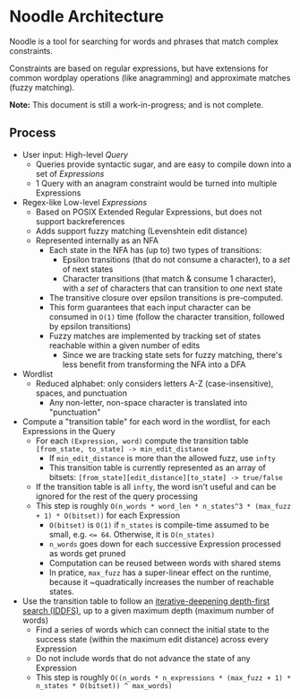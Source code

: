 Noodle Architecture
===================

Noodle is a tool for searching for words and phrases that match complex constraints.

Constraints are based on regular expressions, but have extensions for common wordplay operations (like anagramming) and approximate matches (fuzzy matching).

**Note:** This document is still a work-in-progress; and is not complete. 

Process
-------

- User input: High-level *Query*
    - Queries provide syntactic sugar, and are easy to compile down into a set of *Expressions*
    - 1 Query with an anagram constraint would be turned into multiple Expressions
- Regex-like Low-level *Expressions*
    - Based on POSIX Extended Regular Expressions, but does not support backreferences
    - Adds support fuzzy matching (Levenshtein edit distance)
    - Represented internally as an NFA
        - Each state in the NFA has (up to) two types of transitions:
            - Epsilon transitions (that do not consume a character), to a *set* of next states
            - Character transitions (that match & consume 1 character), with a *set* of characters that can transition to *one* next state
        - The transitive closure over epsilon transitions is pre-computed.
        - This form guarantees that each input character can be consumed in `O(1)` time (follow the character transition, followed by epsilon transitions)
        - Fuzzy matches are implemented by tracking set of states reachable within a given number of edits
            - Since we are tracking state sets for fuzzy matching, there's less benefit from transforming the NFA into a DFA
- Wordlist
    - Reduced alphabet: only considers letters A-Z (case-insensitive), spaces, and punctuation
        - Any non-letter, non-space character is translated into "punctuation"
- Compute a "transition table" for each word in the wordlist, for each Expressions in the Query
    - For each `(Expression, word)` compute the transition table `[from_state, to_state] -> min_edit_distance`
        - If `min_edit_distance` is more than the allowed fuzz, use `infty`
        - This transition table is currently represented as an array of bitsets: `[from_state][edit_distance][to_state] -> true/false`
    - If the transition table is all `infty`, the word isn't useful and can be ignored for the rest of the query processing
    - This step is roughly `O(n_words * word_len * n_states^3 * (max_fuzz + 1) * O(bitset))` for each Expression
        - `O(bitset)` is `O(1)` if `n_states` is compile-time assumed to be small, e.g. `<= 64`. Otherwise, it is `O(n_states)`
        - `n_words` goes down for each successive Expression processed as words get pruned
        - Computation can be reused between words with shared stems
        - In pratice, `max_fuzz` has a super-linear effect on the runtime, because it ~quadratically increases the number of reachable states.
- Use the transition table to follow an [iterative-deepening depth-first search (IDDFS)](https://en.wikipedia.org/wiki/Iterative_deepening_depth-first_search), up to a given maximum depth (maximum number of words)
    - Find a series of words which can connect the initial state to the success state (within the maximum edit distance) across every Expression
    - Do not include words that do not advance the state of any Expression
    - This step is roughly `O((n_words * n_expressions * (max_fuzz + 1) * n_states * O(bitset)) ^ max_words)`

